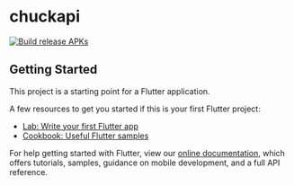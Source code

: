 # chuckapi

[![Build release APKs](https://github.com/Lone-Matrix/flutter_chuckapi/actions/workflows/main.yml/badge.svg?branch=master&event=release)](https://github.com/Lone-Matrix/flutter_chuckapi/actions/workflows/main.yml)

## Getting Started

This project is a starting point for a Flutter application.

A few resources to get you started if this is your first Flutter project:

- [Lab: Write your first Flutter app](https://flutter.dev/docs/get-started/codelab)
- [Cookbook: Useful Flutter samples](https://flutter.dev/docs/cookbook)

For help getting started with Flutter, view our
[online documentation](https://flutter.dev/docs), which offers tutorials,
samples, guidance on mobile development, and a full API reference.
